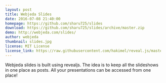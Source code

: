 ```yaml
---
layout: post
title: Webjeda Slides
date: 2016-07-08 21:40:00
homepage: https://github.com/sharu725/slides
download: https://github.com/sharu725/slides/archive/master.zip
demo: http://webjeda.com/slides/
author: webjeda
thumbnail: slides.jpg
license: MIT License
license_link: https://raw.githubusercontent.com/hakimel/reveal.js/master/LICENSE
---
```


Webjeda slides is built using revealjs. The idea is to keep all the
slideshows in one place as posts. All your presentations can be
accessed from one place!
